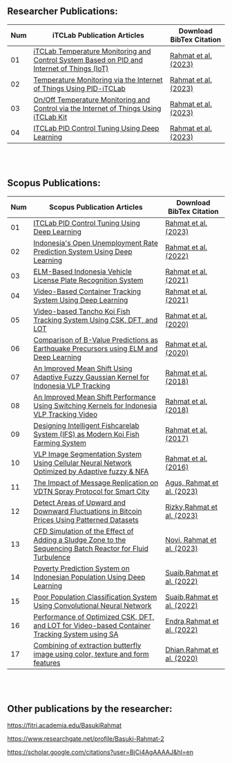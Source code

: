 ## Researcher Publications:

| Num  | iTCLab Publication Articles                                                                                                                                                     | Download BibTex Citation                                                                 |
| -----|---------------------------------------------------------------------------------------------------------------------------------------------------------------------------------|------------------------------------------------------------------------------------------|
|  01  |<a href="https://www.researchgate.net/publication/368801589">iTCLab Temperature Monitoring and Control System Based on PID and Internet of Things (IoT)</a>                      | [Rahmat et al. (2023)](https://github.com/bsrahmat/itclab-01/blob/main/bib_iTCLab01.bib) |
|  02  |<a href="https://www.researchgate.net/publication/378937580">Temperature Monitoring via the Internet of Things Using PID-iTCLab</a>                                              | [Rahmat et al. (2023)](https://github.com/bsrahmat/itclab-01/blob/main/bib_iTCLab02.bib) |
|  03  |<a href="https://www.researchgate.net/publication/378938102">On/Off Temperature Monitoring and Control via the Internet of Things Using iTCLab Kit</a>                           | [Rahmat et al. (2023)](https://github.com/bsrahmat/itclab-01/blob/main/bib_iTCLab03.bib) |
|  04  |<a href="https://ieeexplore.ieee.org/document/10420130">ITCLab PID Control Tuning Using Deep Learning</a>                                                                        | [Rahmat et al. (2023)](https://github.com/bsrahmat/itclab-01/blob/main/bib_bas01.bib)    |
<br>
</br>

## Scopus Publications:

| Num  | Scopus Publication Articles                                                                                                                                                     | Download BibTex Citation                                                                    |
| -----|---------------------------------------------------------------------------------------------------------------------------------------------------------------------------------|---------------------------------------------------------------------------------------------|
|  01  |<a href="https://ieeexplore.ieee.org/document/10420130">ITCLab PID Control Tuning Using Deep Learning</a>                                                                        | [Rahmat et al. (2023)](https://github.com/bsrahmat/itclab-01/blob/main/bib_bas01.bib)       |
|  02  |<a href="https://ieeexplore.ieee.org/document/10010310">Indonesia's Open Unemployment Rate Prediction System Using Deep Learning</a>                                             | [Rahmat et al. (2022)](https://github.com/bsrahmat/itclab-01/blob/main/bib_bas02.bib)       |
|  03  |<a href="https://www.researchgate.net/publication/356806533">ELM-Based Indonesia Vehicle License Plate Recognition System</a>                                                    | [Rahmat et al. (2021)](https://github.com/bsrahmat/itclab-01/blob/main/bib_bas03.bib)       |
|  04  |<a href="https://www.researchgate.net/publication/350296152">Video-Based Container Tracking System Using Deep Learning</a>                                                       | [Rahmat et al. (2021)](https://github.com/bsrahmat/itclab-01/blob/main/bib_bas04.bib)       |
|  05  |<a href="https://www.researchgate.net/publication/343186219">Video-based Tancho Koi Fish Tracking System Using CSK, DFT, and LOT</a>                                             | [Rahmat et al. (2020)](https://github.com/bsrahmat/itclab-01/blob/main/bib_bas05.bib)       |
|  06  |<a href="https://www.researchgate.net/publication/349517987">Comparison of B-Value Predictions as Earthquake Precursors using ELM and Deep Learning</a>                          | [Rahmat et al. (2020)](https://github.com/bsrahmat/itclab-01/blob/main/bib_bas06.bib)       |
|  07  |<a href="https://www.researchgate.net/publication/327382646">An Improved Mean Shift Using Adaptive Fuzzy Gaussian Kernel for Indonesia VLP Tracking</a>                          | [Rahmat et al. (2018)](https://github.com/bsrahmat/itclab-01/blob/main/bib_bas07.bib)       |
|  08  |<a href="https://www.researchgate.net/publication/332119322">An Improved Mean Shift Performance Using Switching Kernels for Indonesia VLP Tracking Video</a>                     | [Rahmat et al. (2018)](https://github.com/bsrahmat/itclab-01/blob/main/bib_bas08.bib)       |
|  09  |<a href="https://www.researchgate.net/publication/313218211">Designing Intelligent Fishcarelab System (IFS) as Modern Koi Fish Farming System</a>                                | [Rahmat et al. (2017)](https://github.com/bsrahmat/itclab-01/blob/main/bib_bas09.bib)       |
|  10  |<a href="https://www.researchgate.net/publication/312337382">VLP Image Segmentation System Using Cellular Neural Network Optimized by Adaptive fuzzy & NFA</a>                   | [Rahmat et al. (2016)](https://github.com/bsrahmat/itclab-01/blob/main/bib_bas10.bib)       |
|  11  |<a href="https://ieeexplore.ieee.org/document/10419873">The Impact of Message Replication on VDTN Spray Protocol for Smart City</a>                                              | [Agus, Rahmat et al. (2023)](https://github.com/bsrahmat/itclab-01/blob/main/bib_bas11.bib) |
|  12  |<a href="https://ieeexplore.ieee.org/document/10420129/">Detect Areas of Upward and Downward Fluctuations in Bitcoin Prices Using Patterned Datasets</a>                         | [Rizky,Rahmat et al. (2023)](https://github.com/bsrahmat/itclab-01/blob/main/bib_bas12.bib) |
|  13  |<a href="https://ieeexplore.ieee.org/document/10420364/">CFD Simulation of the Effect of Adding a Sludge Zone to the Sequencing Batch Reactor for Fluid Turbulence</a>           | [Novi, Rahmat et al. (2023)](https://github.com/bsrahmat/itclab-01/blob/main/bib_bas13.bib) |
|  14  |<a href="https://internetworkingindonesia.org/Issues/Vol14-No2-2022/iij_vol14_no2_2022_halim.pdf">Poverty Prediction System on Indonesian Population Using Deep Learning</a>     | [Suaib,Rahmat et al. (2022)](https://github.com/bsrahmat/itclab-01/blob/main/bib_bas14.bib) |
|  15  |<a href="https://ieeexplore.ieee.org/document/10010285">Poor Population Classification System Using Convolutional Neural Network</a>                                             | [Suaib,Rahmat et al. (2022)](https://github.com/bsrahmat/itclab-01/blob/main/bib_bas15.bib) |
|  16  |<a href="https://www.engineeringletters.com/issues_v30/issue_3/EL_30_3_16.pdf">Performance of Optimized CSK, DFT, and LOT for Video-based Container Tracking System using SA</a> | [Endra,Rahmat et al. (2022)](https://github.com/bsrahmat/itclab-01/blob/main/bib_bas16.bib) |
|  17  |<a href="https://ieeexplore.ieee.org/document/9321094">Combining of extraction butterfly image using color, texture and form features</a>                                        | [Dhian,Rahmat et al. (2020)](https://github.com/bsrahmat/itclab-01/blob/main/bib_bas17.bib) |

<br>
</br>

## Other publications by the researcher:

https://fitri.academia.edu/BasukiRahmat

https://www.researchgate.net/profile/Basuki-Rahmat-2

https://scholar.google.com/citations?user=BjCi4AgAAAAJ&hl=en

<br>
</br>
